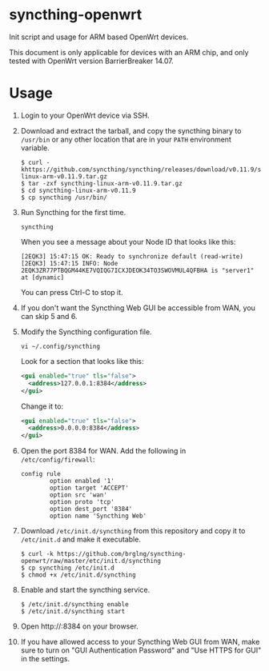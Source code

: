 # syncthing-openwrt
Init script and usage for ARM based OpenWrt devices.

This document is only applicable for devices with an ARM chip, and only tested
with OpenWrt version BarrierBreaker 14.07.

Usage
=====

1. Login to your OpenWrt device via SSH.

2. Download and extract the tarball, and copy the syncthing binary to
   `/usr/bin` or any other location that are in your `PATH` environment
   variable.
   ```shell
   $ curl -khttps://github.com/syncthing/syncthing/releases/download/v0.11.9/syncthing-linux-arm-v0.11.9.tar.gz
   $ tar -zxf syncthing-linux-arm-v0.11.9.tar.gz 
   $ cd syncthing-linux-arm-v0.11.9
   $ cp syncthing /usr/bin/
   ```

3. Run Syncthing for the first time.
   ```shell
   syncthing
   ```
   When you see a message about your Node ID that looks like this:
   ```
   [2EQK3] 15:47:15 OK: Ready to synchronize default (read-write)
   [2EQK3] 15:47:15 INFO: Node 2EQK3ZR77PTBQGM44KE7VQIQG7ICXJDEOK34TO3SWOVMUL4QFBHA is "server1" at [dynamic]
   ```
   You can press Ctrl-C to stop it.

4. If you don't want the Syncthing Web GUI be accessible from WAN, you can
   skip 5 and 6.

5. Modify the Syncthing configuration file.
   ```shell
   vi ~/.config/syncthing
   ```
   Look for a section that looks like this:
   ```xml
   <gui enabled="true" tls="false">
     <address>127.0.0.1:8384</address>
   </gui>
   ```
   Change it to:
   ```xml
   <gui enabled="true" tls="false">
     <address>0.0.0.0:8384</address>
   </gui>
   ```

6. Open the port 8384 for WAN. Add the following in `/etc/config/firewall`:
   ```
   config rule
           option enabled '1'
           option target 'ACCEPT'
           option src 'wan'
           option proto 'tcp'
           option dest_port '8384'
           option name 'Syncthing Web'
   ```

7. Download `/etc/init.d/syncthing` from this repository and copy it to
   `/etc/init.d` and make it executable.
   ```shell
   $ curl -k https://github.com/brglng/syncthing-openwrt/raw/master/etc/init.d/syncthing
   $ cp syncthing /etc/init.d
   $ chmod +x /etc/init.d/syncthing
   ```
8. Enable and start the syncthing service.
   ```shell
   $ /etc/init.d/syncthing enable
   $ /etc/init.d/syncthing start
   ```

9. Open http://<your OpenWrt device address>:8384 on your browser.

10. If you have allowed access to your Syncthing Web GUI from WAN, make sure
    to turn on "GUI Authentication Password" and "Use HTTPS for GUI" in the
    settings.
